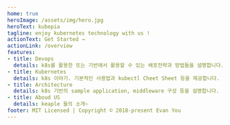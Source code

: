 ```yaml
---
home: true
heroImage: /assets/img/hero.jpg
heroText: kubepia
tagline: enjoy kubernetes technology with us !
actionText: Get Started →
actionLink: /overview
features:
- title: Devops
  details: k8s를 활용한 또는 기반에서 활용할 수 있는 배포전략과 방법들을 설명합니다.
- title: Kubernetes
  details: k8s 이야기. 기본적인 사용법과 kubectl Cheet Sheet 등을 제공합니다.
- title: Architecture
  details: k8s 기반의 sample application, middleware 구성 등을 설명합니다.
- title: Aboud US
  details: keaple 들의 소개~
footer: MIT Licensed | Copyright © 2018-present Evan You
---
```

